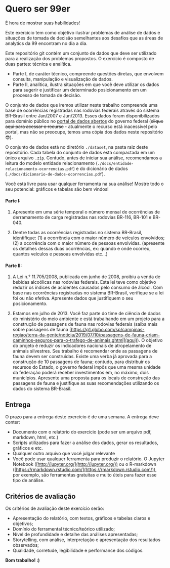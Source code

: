 # Quero ser 99er

É hora de mostrar suas habilidades!

Este exercício tem como objetivo ilustrar problemas de análise de dados e situações de tomada de decisão semelhantes aos desafios que as áreas de analytics da 99 encontram no dia a dia.

Este repositório git contém um conjunto de dados que deve ser utilizado para a realização dos problemas propostos. O exercício é composto de duas partes: técnica e analítica. 

- Parte I, de caráter técnico, compreende questões diretas, que envolvem consulta, manipulação e visualização de dados.
- Parte II, analítica, ilustra situações em que você deve utilizar os dados para sugerir e justificar um determinado posicionamento em um processo de tomada de decisão.

O conjunto de dados que iremos utilizar neste trabalho compreende uma base de ocorrências registradas nas rodovias federais através do sistema BR-Brasil entre Jan/2007 e Jun/2013. Esses dados foram disponibilizados para domínio público no [portal de dados abertos](http://www.dados.gov.br/) do governo federal (~~clique aqui para acessar o recurso~~ - atualmente o recurso está inacessível pelo portal, mas não se preocupe, temos uma cópia dos dados neste repositório :sunglasses:).

O conjunto de dados está no diretório `./dataset`, na pasta raiz deste repositório. Cada tabela do conjunto de dados está compactada em um único arquivo `.zip`. Contudo, antes de iniciar sua análise, recomendamos a leitura do modelo entidade relacionamento (`./docs/entidade-relacionamento-ocorrencias.pdf`) e do dicionário de dados (`./docs/dicionario-de-dados-ocorrencias.pdf`).

Você está livre para usar qualquer ferramenta na sua análise! Mostre todo o seu potencial: gráficos e tabelas são bem vindos!

#### Parte I:

1. Apresente em uma série temporal o número mensal de ocorrências de derramamento de carga registradas nas rodovias BR-116, BR-101 e BR-040.

2. Dentre todas as ocorrências registradas no sistema BR-Brasil, identifique: (1) a ocorrência com o maior número de veículos envolvidos; (2) a ocorrência com o maior número de pessoas envolvidas. (apresente os detalhes dessas duas ocorrências, ex: quando e onde ocorreu, quantos veículos e pessoas envolvidas etc…)

#### Parte II:

1. A Lei n.° 11.705/2008, publicada em junho de 2008, proibiu a venda de bebidas alcoólicas nas rodovias federais. Esta lei teve como objetivo reduzir os índices de acidentes causados pelo consumo de álcool. Com base nas ocorrências registradas no sistema BR-Brasil, verifique se a lei foi ou não efetiva. Apresente dados que justifiquem o seu posicionamento.

2. Estamos em julho de 2013. Você faz parte do time de ciência de dados do ministério do meio ambiente e está trabalhando em um projeto para a construção de passagens de fauna nas rodovias federais (saiba mais sobre passagens de fauna [https://g1.globo.com/sp/campinas-regiao/terra-da-gente/noticia/2019/07/10/passagens-de-fauna-criam-caminhos-seguros-para-o-trafego-de-animais.ghtml](aqui)). O objetivo do projeto é reduzir os indicadores nacionais de atropelamento de animais silvestres. Seu trabalho é recomendar onde as passagens de fauna devem ser construídas. Existe uma verba já aprovada para a construção de 10 passagens de fauna; contudo, para distribuir os recursos do Estado, o governo federal impôs que uma mesma unidade da federação poderá receber investimentos em, no máximo, dois municípios. Apresente uma proposta para os locais de construção das passagens de fauna e justifique as suas recomendações utilizando os dados do sistema BR-Brasil.

## Entrega

O prazo para a entrega deste exercício é de uma semana. A entrega deve conter:

- Documento com o relatório do exercício (pode ser um arquivo pdf, markdown, html, etc.)
- Scripts utilizados para fazer a análise dos dados, gerar os resultados, gráficos e etc.
- Qualquer outro arquivo que você julgar relevante
- Você pode usar qualquer ferramenta para produzir o relatório. O Jupyter Notebook ([http://jupyter.org/](http://jupyter.org/)) ou o R-markdown ([https://rmarkdown.rstudio.com/](https://rmarkdown.rstudio.com/)), por exemplo, são ferramentas gratuitas e muito úteis para fazer esse tipo de análise.

## Critérios de avaliação

Os critérios de avaliação deste exercício serão:

- Apresentação do relatório, com textos, gráficos e tabelas claros e objetivos;
- Domínio do ferramental técnico/teórico utilizado;
- Nível de profundidade e detalhe das análises apresentadas;
- Storytelling, com análise, interpretação e apresentação dos resultados observados;
- Qualidade, corretude, legibilidade e performance dos códigos.

**Bom trabalho! :)**
